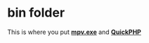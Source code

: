 # bin folder

This is where you put **[mpv.exe](https://sourceforge.net/projects/mpv-player-windows/files/64bit/)** and **[QuickPHP](https://www.softpedia.com/get/Internet/Servers/Server-Tools/QuickPHP-Web-Server.shtml#download)**